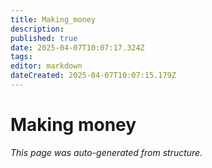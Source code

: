 ```yaml
---
title: Making_money
description: 
published: true
date: 2025-04-07T10:07:17.324Z
tags: 
editor: markdown
dateCreated: 2025-04-07T10:07:15.179Z
---
```


# Making money

*This page was auto-generated from structure.*